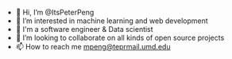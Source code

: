 - 👋 Hi, I’m @ItsPeterPeng
- 👀 I’m interested in machine learning and web development
- 🌱 I'm a software engineer & Data scientist
- 💞️ I’m looking to collaborate on all kinds of open source projects
- 📫 How to reach me mpeng@teprmail.umd.edu

<!---
ItsPeterPeng/ItsPeterPeng is a ✨ special ✨ repository because its `README.md` (this file) appears on your GitHub profile.
You can click the Preview link to take a look at your changes.
--->
